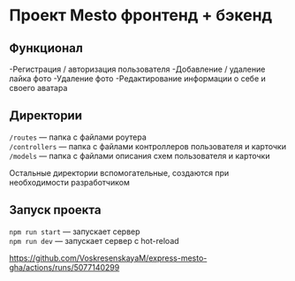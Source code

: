 
# Проект Mesto фронтенд + бэкенд

## Функционал
-Регистрация / авторизация пользователя
-Добавление / удаление лайка фото
-Удаление фото
-Редактирование информации о себе и своего аватара

## Директории

`/routes` — папка с файлами роутера  
`/controllers` — папка с файлами контроллеров пользователя и карточки   
`/models` — папка с файлами описания схем пользователя и карточки  
  
Остальные директории вспомогательные, создаются при необходимости разработчиком

## Запуск проекта

`npm run start` — запускает сервер   
`npm run dev` — запускает сервер с hot-reload

https://github.com/VoskresenskayaM/express-mesto-gha/actions/runs/5077140299
